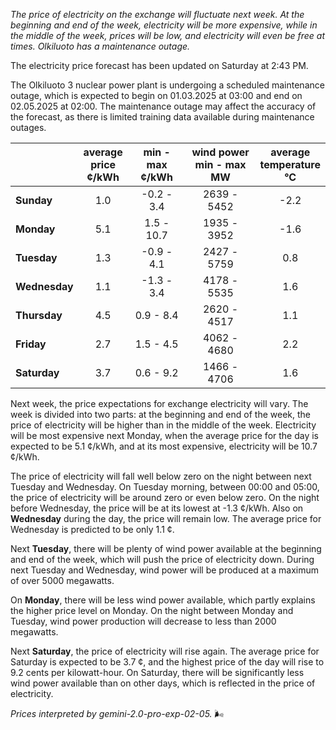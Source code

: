 *The price of electricity on the exchange will fluctuate next week. At the beginning and end of the week, electricity will be more expensive, while in the middle of the week, prices will be low, and electricity will even be free at times. Olkiluoto has a maintenance outage.*

The electricity price forecast has been updated on Saturday at 2:43 PM.

The Olkiluoto 3 nuclear power plant is undergoing a scheduled maintenance outage, which is expected to begin on 01.03.2025 at 03:00 and end on 02.05.2025 at 02:00. The maintenance outage may affect the accuracy of the forecast, as there is limited training data available during maintenance outages.

|      | average<br>price<br>¢/kWh | min - max<br>¢/kWh | wind power<br>min - max<br>MW | average<br>temperature<br>°C |
|:-------------|:----------------:|:----------------:|:-------------:|:-------------:|
| **Sunday**   | 1.0          | -0.2 - 3.4  | 2639 - 5452                | -2.2              |
| **Monday**  | 5.1          | 1.5 - 10.7 | 1935 - 3952                | -1.6              |
| **Tuesday**   | 1.3         | -0.9 - 4.1  | 2427 - 5759                | 0.8               |
| **Wednesday** | 1.1          | -1.3 - 3.4  | 4178 - 5535                | 1.6               |
| **Thursday**   | 4.5          | 0.9 - 8.4  | 2620 - 4517                | 1.1               |
| **Friday**  | 2.7          | 1.5 - 4.5  | 4062 - 4680                | 2.2               |
| **Saturday**   | 3.7          | 0.6 - 9.2  | 1466 - 4706                | 1.6               |

Next week, the price expectations for exchange electricity will vary. The week is divided into two parts: at the beginning and end of the week, the price of electricity will be higher than in the middle of the week. Electricity will be most expensive next Monday, when the average price for the day is expected to be 5.1 ¢/kWh, and at its most expensive, electricity will be 10.7 ¢/kWh.

The price of electricity will fall well below zero on the night between next Tuesday and Wednesday. On Tuesday morning, between 00:00 and 05:00, the price of electricity will be around zero or even below zero. On the night before Wednesday, the price will be at its lowest at -1.3 ¢/kWh. Also on **Wednesday** during the day, the price will remain low. The average price for Wednesday is predicted to be only 1.1 ¢.

Next **Tuesday**, there will be plenty of wind power available at the beginning and end of the week, which will push the price of electricity down. During next Tuesday and Wednesday, wind power will be produced at a maximum of over 5000 megawatts.

On **Monday**, there will be less wind power available, which partly explains the higher price level on Monday. On the night between Monday and Tuesday, wind power production will decrease to less than 2000 megawatts.

Next **Saturday**, the price of electricity will rise again. The average price for Saturday is expected to be 3.7 ¢, and the highest price of the day will rise to 9.2 cents per kilowatt-hour. On Saturday, there will be significantly less wind power available than on other days, which is reflected in the price of electricity.

*Prices interpreted by gemini-2.0-pro-exp-02-05.* 🌬️

